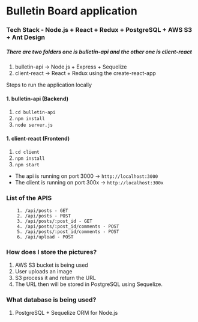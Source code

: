 # Bulletin Board application

### Tech Stack - Node.js + React + Redux + PostgreSQL + AWS S3 + Ant Design

##### There are two folders one is bulletin-api and the other one is client-react

1. bulletin-api -> Node.js + Express + Sequelize
2. client-react -> React + Redux using the create-react-app

Steps to run the application locally

#### 1. bulletin-api (Backend)

1. `cd bulletin-api`
2. `npm install`
3. `node server.js`

#### 1. client-react (Frontend)

1. `cd client`
2. `npm install`
3. `npm start`

- The api is running on port 3000 -> `http://localhost:3000`
- The client is running on port 300x -> `http://localhost:300x`

### List of the APIS

```
    1. /api/posts - GET
    2. /api/posts - POST
    3. /api/posts/:post_id - GET
    4. /api/posts/:post_id/comments - POST
    5. /api/posts/:post_id/comments - POST
    6. /api/upload - POST

```

### How does I store the pictures?

1. AWS S3 bucket is being used
2. User uploads an image
3. S3 process it and return the URL
4. The URL then will be stored in PostgreSQL using Sequelize.

### What database is being used?

1. PostgreSQL + Sequelize ORM for Node.js
